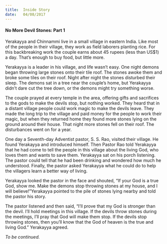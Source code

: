 ```yaml
---
title:  Inside Story
date:   04/08/2017
---
```


#### No More Devil Stones: Part 1

Yerakayya and Chinnammi live in a small village in eastern India. Like most of the people in their village, they work as field laborers planting rice. For this backbreaking work the couple earns about 45 rupees (less than US$1) a day. That’s enough to buy food, but little more.

Yerakayya is a leader in his village, and life wasn’t easy. One night demons began throwing large stones onto their tile roof. The stones awoke them and broke some tiles on their roof. Night after night the stones disturbed their sleep. The demons sat in a tree near the couple’s home, but Yerakayya didn’t dare cut the tree down, or the demons might try something worse.

The couple prayed at every temple in the area, offering gifts and sacrifices to the gods to make the devils stop, but nothing worked. They heard that in a distant village people could work magic to make the devils leave. They made the long trip to the village and paid money for the people to work their magic, but when they returned home they found more stones lying on the ground around their house. That night more stones fell on their roof. The disturbances went on for a year.

One day a Seventh-day Adventist pastor, S. S. Rao, visited their village. He found Yerakayya and introduced himself. Then Pastor Rao told Yerakayya that he had come to tell the people in this village about the living God, who loves them and wants to save them. Yerakayya sat on his porch listening. The pastor could tell that he had been drinking and wondered how much he understood. Finally, the pastor asked Yerakayya what he could do to help the villagers learn a better way of living.

Yerakayya looked the pastor in the face and shouted, “If your God is a true God, show me. Make the demons stop throwing stones at my house, and I will believe!”Yerakayya pointed to the pile of stones lying nearby and told the pastor his story.

The pastor listened and then said, “I’ll prove that my God is stronger than the devil. I’ll hold meetings in this village. If the devils throw stones during the meetings, I’ll pray that God will make them stop. If the devils stop throwing stones, then you’ll know that the God of heaven is the true and living God.” Yerakayya agreed.

_To be continued._
